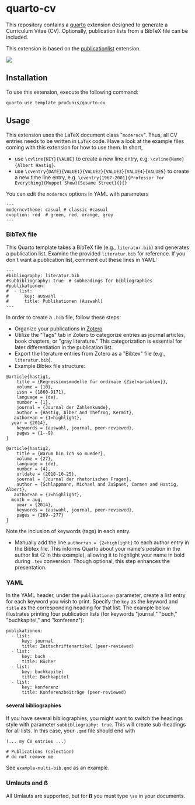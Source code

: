 # quarto-cv

This repository contains a [quarto](https://quarto.org) extension designed to generate a Curriculum Vitae (CV). Optionally, publication lists from a BibTeX file can be included. 

This extension is based on the [publicationlist](https://github.com/produnis/publicationlist) extension.


![](https://www.produnis.de/blog/posts/2021-04-19-publikationsliste-im-lebenslauf-mit-latex/publikationslebenslauf.png)

## Installation

To use this extension, execute the following command:

`quarto use template produnis/qaurto-cv`


## Usage
This extension uses the LaTeX document class "`moderncv`". Thus, all CV entries needs to be written in `LaTeX` code. Have a look at the example files coming with this extension for how to use them. In short,

- use `\cvline{KEY}{VALUE}` to create a new line entry, e.g. `\cvline{Name}{Albert Hastig}`.
- use `\cventry{DATE}{VALUE1}{VALUE2}{VALUE3}{VALUE4}{VALUE5}` to create a new time line entry, e.g. `\cventry{1967-2001}{Professor for Everything}{Muppet Show}{Sesame Street}{}{}`

You can edit the `moderncv` options in YAML with parameters

```
---
moderncvtheme: casual # classic #casual
cvoption: red  # green, red, orange, grey
---
```
### BibTeX file

This Quarto template takes a BibTeX file (e.g., `literatur.bib`) and generates a publication list. Examine the provided `literatur.bib` for reference.
If you don't want a publication list, comment out these lines in YAML:

```
---
#bibliography: literatur.bib
#subbibliography: true  # subheadings for bibliographies
#publikationen:
#  - list:
#      key: auswahl
#      title: Publikationen (Auswahl)
---
```

In order to create a `.bib` file, follow these steps:

- Organize your publications in [Zotero](https://www.zotero.org)
- Utilize the "Tags" tab in Zotero to categorize entries as journal articles, book chapters, or "gray literature." This categorization is essential for later differentiation in the publication list.
- Export the literature entries from Zotero as a "Bibtex" file (e.g., `literatur.bib`).
- Example Bibtex file structure:

```
@article{hastig1,
    title = {Regressionsmodelle für ordinale {Zielvariablen}},
    volume = {10},
    issn = {1860-9171},
    language = {de},
    number = {1},
    journal = {Journal der Zahlenkunde},
    author = {Hastig, Alber and Thefrog, Kermit},
   author+an = {1=highlight},
  year = {2014},
    keywords = {auswahl, journal, peer-reviewed},
    pages = {1--9}
}

@article{hastig2,
    title = {Warum bin ich so muede?},
    volume = {27},
    language = {de},
    number = {4},
    urldate = {2018-10-25},
    journal = {Journal der rhetorischen Fragen},
    author = {Schlappmann, Michael and ZuSpaet, Carmen and Hastig, Albert},
   author+an = {3=highlight},
  month = aug,
    year = {2014},
    keywords = {auswahl, journal, peer-reviewed},
    pages = {269--277}
}
```
Note the inclusion of keywords (tags) in each entry.

- Manually add the line  `author+an = {2=highlight}` to each author entry in the Bibtex file. This informs Quarto about your name's position in the author list (2 in this example), allowing it to highlight your name in bold during  `.tex` conversion. Though optional, this step enhances the presentation.

### YAML

In the YAML header, under the `publikationen` parameter, create a list entry for each keyword you wish to print. Specify the `key` as the keyword and `title` as the corresponding heading for that list. The example below illustrates printing four publication lists (for keywords "journal," "buch," "buchkapitel," and "konferenz"):

```
publikationen:
  - list:
      key: journal
      title: Zeitschriftenartikel (peer-reviewed)
  - list:
      key: buch
      title: Bücher   
  - list:
      key: buchkapitel
      title: Buchkapitel
  - list:
      key: konferenz
      title: Konferenzbeiträge (peer-reviewed) 
```

#### several bibliographies
If you have several bibliographies, you might want to switch the headings style with parameter `subbibliography: true`. This will create sub-headings for all lists. In this case, your `.qmd` file should end with

```
(... my CV entries ...)

# Publications (selection)
# do not remove me

```

See `example-multi-bib.qmd` as an example.

### Umlauts and ß

All Umlauts are supported, but for **ß** you must type `\ss` in your documents.

